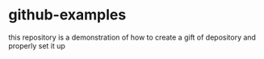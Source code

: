 # github-examples
this repository is a demonstration of how to create a gift of depository and properly set it up
